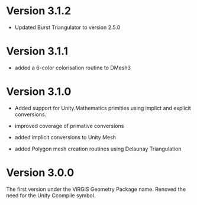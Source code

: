 # Version 3.1.2

- Updated Burst Triangulator to version 2.5.0

# Version 3.1.1

- added a 6-color colorisation routine to DMesh3

# Version 3.1.0

- Added support for Unity.Mathematics primities using implict and explicit conversions.

- improved coverage of primative conversions

- added implicit conversions to Unity Mesh

- added Polygon mesh creation routines using Delaunay Triangulation


# Version 3.0.0

The first version under the ViRGiS Geometry Package name. Renoved the need for the Unity Ccompile symbol.
